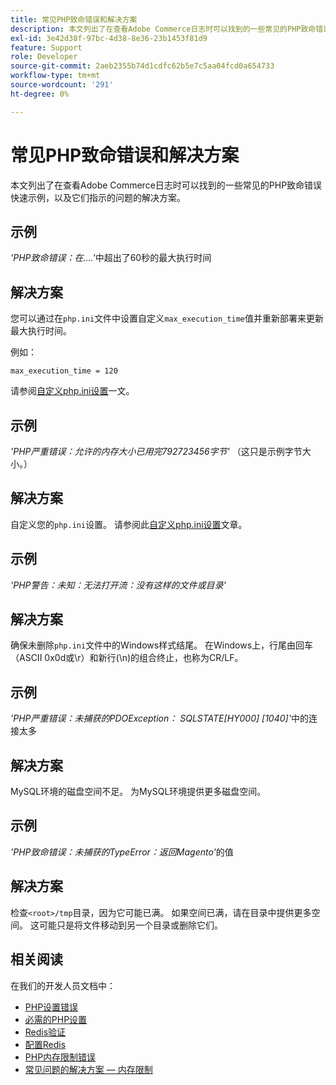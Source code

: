 ```yaml
---
title: 常见PHP致命错误和解决方案
description: 本文列出了在查看Adobe Commerce日志时可以找到的一些常见的PHP致命错误快速示例，以及它们指示的问题的解决方案。
exl-id: 3e42d38f-97bc-4d38-8e36-23b1453f81d9
feature: Support
role: Developer
source-git-commit: 2aeb2355b74d1cdfc62b5e7c5aa04fcd0a654733
workflow-type: tm+mt
source-wordcount: '291'
ht-degree: 0%

---
```


# 常见PHP致命错误和解决方案

本文列出了在查看Adobe Commerce日志时可以找到的一些常见的PHP致命错误快速示例，以及它们指示的问题的解决方案。

## 示例

*&#39;PHP致命错误：在....&#39;*&#x200B;中超出了60秒的最大执行时间

## 解决方案

您可以通过在`php.ini`文件中设置自定义`max_execution_time`值并重新部署来更新最大执行时间。

例如：

`max_execution_time = 120`

请参阅[自定义php.ini设置](https://experienceleague.adobe.com/zh-hans/docs/commerce-cloud-service/user-guide/configure/app/php-settings)一文。

## 示例

*&#39;PHP严重错误：允许的内存大小已用完792723456字节&#39;* （这只是示例字节大小。）

## 解决方案

自定义您的`php.ini`设置。 请参阅此[自定义php.ini设置](https://experienceleague.adobe.com/zh-hans/docs/commerce-cloud-service/user-guide/configure/app/php-settings)文章。

## 示例

*&#39;PHP警告：未知：无法打开流：没有这样的文件或目录&#39;*

## 解决方案

确保未删除`php.ini`文件中的Windows样式结尾。 在Windows上，行尾由回车（ASCII 0x0d或\r）和新行(\n)的组合终止，也称为CR/LF。

## 示例

*&#39;PHP严重错误：未捕获的PDOException： SQLSTATE\[HY000\] \[1040\]&#39;*&#x200B;中的连接太多

## 解决方案

MySQL环境的磁盘空间不足。 为MySQL环境提供更多磁盘空间。

## 示例

*&#39;PHP致命错误：未捕获的TypeError：返回Magento&#39;*&#x200B;的值

## 解决方案

检查`<root>/tmp`目录，因为它可能已满。 如果空间已满，请在目录中提供更多空间。 这可能只是将文件移动到另一个目录或删除它们。

## 相关阅读

在我们的开发人员文档中：

* [PHP设置错误](https://experienceleague.adobe.com/zh-hans/docs/commerce-knowledge-base/kb/troubleshooting/overview)
* [必需的PHP设置](https://experienceleague.adobe.com/zh-hans/docs/commerce-operations/installation-guide/prerequisites/php-settings)
* [Redis验证](https://experienceleague.adobe.com/zh-hans/docs/commerce-operations/configuration-guide/cache/redis/redis-session#verify-redis-connection)
* [配置Redis](https://experienceleague.adobe.com/zh-hans/docs/commerce-operations/configuration-guide/cache/redis/config-redis)
* [PHP内存限制错误](https://experienceleague.adobe.com/zh-hans/docs/commerce-knowledge-base/kb/troubleshooting/overview)
* [常见问题的解决方案 — 内存限制](https://developer.adobe.com/commerce/testing/guide/unit/command-line/#solutions-to-common-problems)
